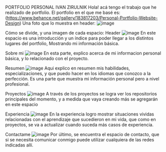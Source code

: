 PORTFOLIO PERSONAL IVAN ZIRULNIK
Hola! acá tengo el trabajo que he realizado de portfolio. 
El portfolio en el que me basé es: (https://www.behance.net/gallery/183817203/Personal-Portfolio-Website-Design)
Una foto que lo muestra en header:
![image](https://github.com/ivanzj0/Portfolio/assets/169104822/0a1a02aa-1d12-41c2-b18b-64d53f5081d7)


Cómo se divide, y una imagen de cada espacio:
Header
![image](https://github.com/ivanzj0/Portfolio/assets/169104822/2e5f5ed3-fabb-4fa3-a15f-4ec41293892f)
En este espacio es una introducción y un índice para poder llegar a los distintos lugares del portfolio, Mostrando mi información básica.


Sobre mi
![image](https://github.com/ivanzj0/Portfolio/assets/169104822/571c491f-279b-463c-8746-c98bde42b7cf)
En esta parte, explico acerca de mi informacion personal básica, y lo relacionado con el proyecto.

Resumen
![image](https://github.com/ivanzj0/Portfolio/assets/169104822/0ca31460-00f0-4f6b-a5f9-608fc0a4109f)
Aqui explico en resumen mis habilidades, especializaciones, y que puedo hacer en los idiomas que conozco a la perfección. Es una parte que muestra mi información personal pero a nivel profesional.

Proyectos
![image](https://github.com/ivanzj0/Portfolio/assets/169104822/314421cf-e445-4606-921b-29478b6007b8)
A través de los proyectos se logra ver los repositorios principales del momento, y a medida que vaya creando más se agregarán en este espacio

Experiencia
![image](https://github.com/ivanzj0/Portfolio/assets/169104822/a61f67c8-8d91-443c-b9b5-09abb3b7eaf9)
En la experiencia logro mostrar situaciones vividas relacionadas con el aprendizaje que sucedieron en mi vida, que como en proyectos, se va a actualizar cuando suceda más casos de experiencia.

Contactame
![image](https://github.com/ivanzj0/Portfolio/assets/169104822/0a8de7c4-edb0-4cf2-8809-c81e517e1892)
Por último, se encuentra el espacio de contacto, que si se necesita comunicar conmigo puede utilizar cualquiera de las redes indicadas allí.

